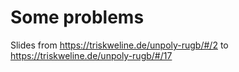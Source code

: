 
# Some problems

Slides from
https://triskweline.de/unpoly-rugb/#/2
to
https://triskweline.de/unpoly-rugb/#/17
